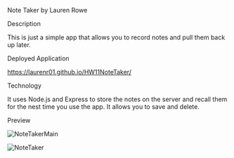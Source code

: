 Note Taker
by Lauren Rowe

Description

This is just a simple app that allows you to record notes and pull them back up later.

Deployed Application

https://laurenr01.github.io/HW11NoteTaker/

Technology

It uses Node.js and Express to store the notes on the server and recall them for the nest time you use the app.  It allows you to save and delete.

Preview

![NoteTakerMain](https://user-images.githubusercontent.com/78819957/128644406-54df958f-fa7f-488c-ac6e-cf284c710cad.PNG)

![NoteTaker](https://user-images.githubusercontent.com/78819957/128644419-627a09cd-5d87-4fa1-b9bc-1bc7bba227bd.PNG)
